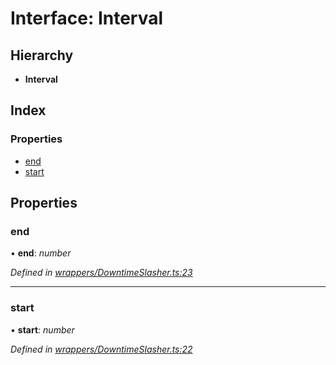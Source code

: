 # Interface: Interval

## Hierarchy

* **Interval**

## Index

### Properties

* [end](_wrappers_downtimeslasher_.interval.md#end)
* [start](_wrappers_downtimeslasher_.interval.md#start)

## Properties

###  end

• **end**: *number*

*Defined in [wrappers/DowntimeSlasher.ts:23](https://github.com/medhak1/celo-monorepo/blob/master/packages/sdk/contractkit/src/wrappers/DowntimeSlasher.ts#L23)*

___

###  start

• **start**: *number*

*Defined in [wrappers/DowntimeSlasher.ts:22](https://github.com/medhak1/celo-monorepo/blob/master/packages/sdk/contractkit/src/wrappers/DowntimeSlasher.ts#L22)*
